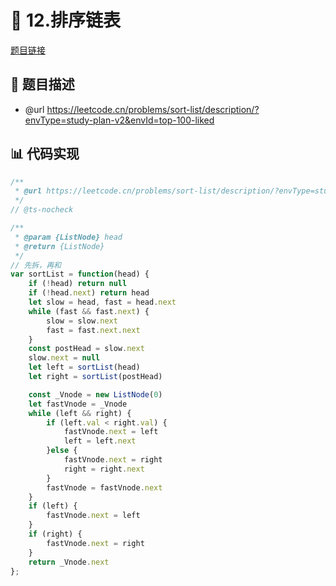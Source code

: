# 🎪 12.排序链表

[题目链接](https://leetcode.cn/problems/sort-list/description/?envType=study-plan-v2&envId=top-100-liked)

## 📎 题目描述
* @url https://leetcode.cn/problems/sort-list/description/?envType=study-plan-v2&envId=top-100-liked

## 📊 代码实现
```typescript
/**
 * @url https://leetcode.cn/problems/sort-list/description/?envType=study-plan-v2&envId=top-100-liked
 */
// @ts-nocheck

/**
 * @param {ListNode} head
 * @return {ListNode}
 */
// 先拆，再和
var sortList = function(head) {
    if (!head) return null
    if (!head.next) return head
    let slow = head, fast = head.next
    while (fast && fast.next) {
        slow = slow.next
        fast = fast.next.next
    }
    const postHead = slow.next
    slow.next = null
    let left = sortList(head)
    let right = sortList(postHead)

    const _Vnode = new ListNode(0)
    let fastVnode = _Vnode
    while (left && right) {
        if (left.val < right.val) {
            fastVnode.next = left
            left = left.next
        }else {
            fastVnode.next = right
            right = right.next
        }
        fastVnode = fastVnode.next
    }
    if (left) {
        fastVnode.next = left
    }
    if (right) {
        fastVnode.next = right
    }
    return _Vnode.next
};

```
